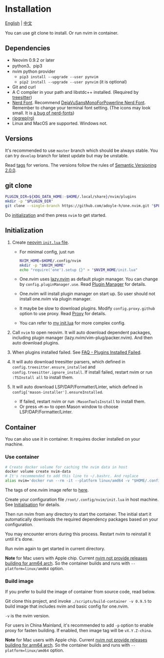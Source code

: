 # Installation

[English](./install-and-init.md) | [中文](./install-and-init.zh.md)

You can use git clone to install. Or run nvim in container.

## Dependencies

- Neovim 0.9.2 or later
- python3、pip3
- nvim python provider
  - `pip3 install --upgrade --user pynvim`
  - `pip2 install --upgrade --user pynvim` (it is optional)
- Git and curl
- A C compiler in your path and libstdc++ installed. (Required by [treesitter](https://github.com/nvim-treesitter/nvim-treesitter#requirements))
- [Nerd Font][]. Recommend [DejaVuSansMonoForPowerline Nerd Font][font]. Remember to change your terminal font setting. (The icons may look small. It is [a bug of nerd-fonts](https://github.com/ryanoasis/nerd-fonts/issues/1061))
- [ripgrep(rg)](https://github.com/BurntSushi/ripgrep)
- Linux and MacOS are supported. Windows not.

## Versions

It's recommended to use `master` branch which should be always stable.
You can try `develop` branch for latest update but may be unstable.

Read [tags][] for verions.
The versions follow the rules of [Semantic Versioning 2.0.0](http://semver.org/spec/v2.0.0.html).

## git clone

```sh
PLUGIN_DIR=${XDG_DATA_HOME:-$HOME/.local/share}/nvim/plugins
mkdir -p "$PLUGIN_DIR"
git clone --single-branch https://github.com/adoyle-h/one.nvim.git "$PLUGIN_DIR"/one.nvim
```

Do [initialization](#initialization) and then press `nvim` to get started.

## Initialization

1. Create [neovim `init.lua` file](https://neovim.io/doc/user/lua-guide.html#lua-guide-config).

    - For minimal config, just run

      ```sh
      NVIM_HOME=$HOME/.config/nvim
      mkdir -p "$NVIM_HOME"
      echo "require('one').setup {}" > "$NVIM_HOME/init.lua"
      ```

    - One.nvim uses [lazy.nvim][] as default plugin manager. You can change by `config.pluginManager.use`. Read [Plugin Manager](../README.md#plugin-manager) for details.
    - One.nvim will install plugin manager on start up. So user should not install one.nvim via plugin manager.
    - It maybe be slow to download plugins. Modify `config.proxy.github` option to use proxy. Read [Proxy](./usage/proxy.md) for details.
    - You can refer to [my init.lua][init.lua] for more complex config.

2. Call `nvim` to open neovim. It will auto download dependent packages, including plugin manager (lazy.nvim/vim-plug/packer.nvim). And then auto download plugins.

3. When plugins installed failed. See [FAQ - Plugins Installed Failed](./faq/install-failed.md#plugins-installed-failed).

4. It will auto download treesitter parsers, which defined in `config.treesitter.ensure_installed` and `config.treesitter.ignore_install`. If install failed, restart nvim or run `:TSInstall all` to install them.

5. It will auto download LSP/DAP/Formatter/Linter, which defined in `config['mason-installer'].ensureInstalled`.

    - If failed, restart nvim or run `:MasonToolsInstall` to install them.
    - Or press `<M-m>` to open Mason window to choose LSP/DAP/Formatter/Linter.


## Container

You can also use it in container. It requires docker installed on your machine.

### Use container

```sh
# Create docker volume for caching the nvim data in host
docker volume create nvim-data
# It's recommended to add this line to ~/.bashrc. And replace
alias nvim='docker run --rm -it --platform linux/amd64 -v "$HOME/.config/nvim:/root/.config/nvim" -v "nvim-data:/root/.local/share/nvim" -v "$PWD:/app" adoyle/one.nvim:vX.Y.Z'
```

The tags of one.nvim image refer to [here](https://hub.docker.com/repository/docker/adoyle/one.nvim/general).

Create your configuration file `/root/.config/nvim/init.lua` in host machine. See [Initialisation](#initialization) for details.

Then run nvim from any directory to start the container. The initial start it automatically downloads the required dependency packages based on your configuration.

You may encounter errors during this process. Restart nvim to reinstall it until it's done.

Run nvim again to get started in current directory.

**Note** for Mac users with Apple chip. Current [nvim not provide releases building for arm64 arch][nvim-arm64-issue]. So the container builds and runs with `--platform=linux/amd64` option.

### Build image

If you prefer to build the image of container from source code, read below.

Git clone this project, and invoke `./scripts/build-container -v 0.9.5` to build image that includes nvim and basic config for one.nvim.

`-v` is the nvim version.

For users in China Mainland, it's recommended to add `-p` option to enable proxy for fasten building. If enabled, then image tag will be `vX.Y.Z-china`.

**Note** for Mac users with Apple chip. Current [nvim not provide releases building for arm64 arch][nvim-arm64-issue]. So the container builds and runs with `--platform=linux/amd64` option.


<!-- links -->

[tags]: https://github.com/adoyle-h/one.nvim/tags
[font]: https://github.com/ryanoasis/nerd-fonts/tree/master/patched-fonts/DejaVuSansMono
[Nerd Font]: https://github.com/ryanoasis/nerd-fonts
[mason.nvim]: https://github.com/williamboman/mason.nvim
[null-ls]: https://github.com/jose-elias-alvarez/null-ls.nvim
[nvim-lspconfig]: https://github.com/neovim/nvim-lspconfig
[init.lua]: https://github.com/adoyle-h/neovim-config/blob/master/init.lua
[packer.nvim]: https://github.com/wbthomason/packer.nvim
[treesitter]: https://github.com/nvim-treesitter/nvim-treesitter
[lazy.nvim]: https://github.com/folke/lazy.nvim
[nvim-arm64-issue]: https://github.com/neovim/neovim/issues/15143
